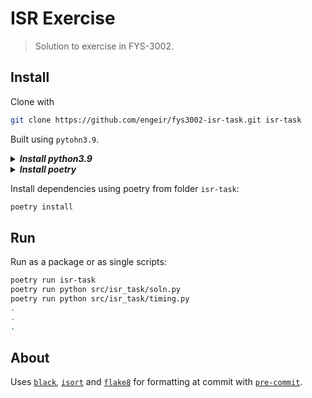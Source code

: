 # ISR Exercise

> Solution to exercise in FYS-3002.

## Install

Clone with

```sh
git clone https://github.com/engeir/fys3002-isr-task.git isr-task
```

Built using `pytohn3.9`.


<details><summary><i><b>Install python3.9</b></i></summary><br><ul>

This assumes that [pyenv](https://github.com/pyenv/pyenv-installer) is installed.

```sh
pyenv install 3.9.2
```

</ul></details>

<details><summary><i><b>Install poetry</b></i></summary><br><ul>

```sh
curl -sSL https://raw.githubusercontent.com/python-poetry/poetry/master/get-poetry.py | python
```

</ul></details>

Install dependencies using poetry from folder `isr-task`:

```sh
poetry install
```

## Run

Run as a package or as single scripts:

```sh
poetry run isr-task
poetry run python src/isr_task/soln.py
poetry run python src/isr_task/timing.py
.
.
.
```

## About

Uses [`black`](https://black.readthedocs.io/en/stable/),
[`isort`](https://pycqa.github.io/isort/) and [`flake8`](https://flake8.pycqa.org/en/latest/) for formatting at commit
with [`pre-commit`](https://pre-commit.com/).
